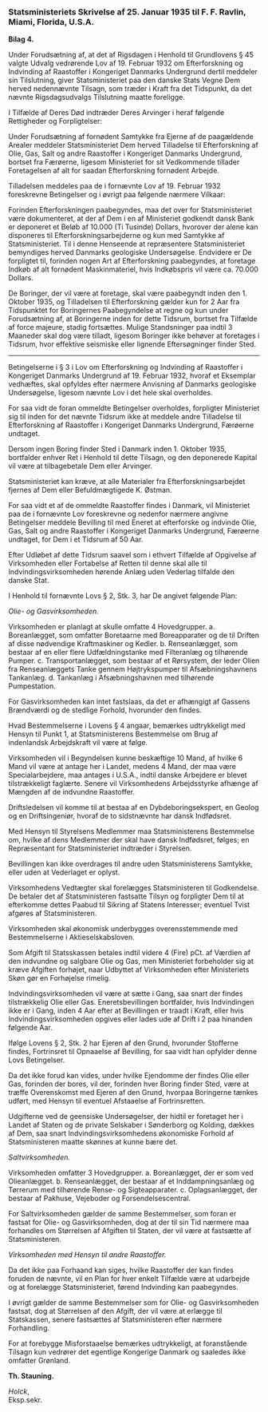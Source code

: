 ### Statsministeriets Skrivelse af 25. Januar 1935 til F. F. Ravlin, Miami, Florida, U.S.A.

**Bilag 4.**

Under Forudsætning af, at det af Rigsdagen i Henhold til Grundlovens § 45 valgte Udvalg vedrørende Lov af 19. Februar 1932 om Efterforskning og Indvinding af Raastoffer i Kongeriget Danmarks Undergrund dertil meddeler sin Tilslutning, giver Statsministeriet paa den danske Stats Vegne Dem herved nedennævnte Tilsagn, som træder i Kraft fra det Tidspunkt, da det nævnte Rigsdagsudvalgs Tilslutning maatte foreligge.

I Tilfælde af Deres Død indtræder Deres Arvinger i heraf følgende Rettigheder og Forpligtelser:

Under Forudsætning af fornødent Samtykke fra Ejerne af de paagældende Arealer meddeler Statsministeriet Dem herved Tilladelse til Efterforskning af Olie, Gas, Salt og andre Raastoffer i Kongeriget Danmarks Undergrund, bortset fra Færøerne, ligesom Ministeriet for sit Vedkommende tillader Foretagelsen af alt for saadan Efterforskning fornødent Arbejde.

Tilladelsen meddeles paa de i fornævnte Lov af 19. Februar 1932 foreskrevne Betingelser og i øvrigt paa følgende nærmere Vilkaar:

Forinden Efterforskningen paabegyndes, maa det over for Statsministeriet være dokumenteret, at der af Dem i en af Ministeriet godkendt dansk Bank er deponeret et Beløb af 10.000 (Ti Tusinde) Dollars, hvorover der alene kan disponeres til Efterforskningsarbejderne og kun med Samtykke af Statsministeriet. Til i denne Henseende at repræsentere Statsministeriet bemyndiges herved Danmarks geologiske Undersøgelse. Endvidere er De forpligtet til, forinden nogen Art af Efterforskning paabegyndes, at foretage Indkøb af alt fornødent Maskinmateriel, hvis Indkøbspris vil være ca. 70.000 Dollars.

De Boringer, der vil være at foretage, skal være paabegyndt inden den 1. Oktober 1935, og Tilladelsen til Efterforskning gælder kun for 2 Aar fra Tidspunktet for Boringernes Paabegyndelse at regne og kun under Forudsætning af, at Boringerne inden for dette Tidsrum, bortset fra Tilfælde af force majeure, stadig fortsættes. Mulige Standsninger paa indtil 3 Maaneder skal dog være tilladt, ligesom Boringer ikke behøver at foretages i Tidsrum, hvor effektive seismiske eller lignende Eftersøgninger finder Sted.

---

Betingelserne i § 3 i Lov om Efterforskning og Indvinding af Raastoffer i Kongeriget Danmarks Undergrund af 19. Februar 1932, hvoraf et Eksemplar vedhæftes, skal opfyldes efter nærmere Anvisning af Danmarks geologiske Undersøgelse, ligesom nævnte Lov i det hele skal overholdes.

For saa vidt de foran ommeldte Betingelser overholdes, forpligter Ministeriet sig til inden for det nævnte Tidsrum ikke at meddele andre Tilladelse til Efterforskning af Raastoffer i Kongeriget Danmarks Undergrund, Færøerne undtaget.

Dersom ingen Boring finder Sted i Danmark inden 1. Oktober 1935, bortfalder enhver Ret i Henhold til dette Tilsagn, og den deponerede Kapital vil være at tilbagebetale Dem eller Arvinger.

Statsministeriet kan kræve, at alle Materialer fra Efterforskningsarbejdet fjernes af Dem eller Befuldmægtigede K. Østman.

For saa vidt et af de ommeldte Raastoffer findes i Danmark, vil Ministeriet paa de i fornævnte Lov foreskrevne og nedenfor nærmere angivne Betingelser meddele Bevilling til med Eneret at efterforske og indvinde Olie, Gas, Salt og andre Raastoffer i Kongeriget Danmarks Undergrund, Færøerne undtaget, for Dem i et Tidsrum af 50 Aar.

Efter Udløbet af dette Tidsrum saavel som i ethvert Tilfælde af Opgivelse af Virksomheden eller Fortabelse af Retten til denne skal alle til Indvindingsvirksomheden hørende Anlæg uden Vederlag tilfalde den danske Stat.

I Henhold til fornævnte Lovs § 2, Stk. 3, har De angivet følgende Plan:

*Olie- og Gasvirksomheden.*

Virksomheden er planlagt at skulle omfatte 4 Hovedgrupper.
a. Boreanlægget, som omfatter Boretaarne med Boreapparater og de til Driften af disse nødvendige Kraftmaskiner og Kedler.
b. Renseanlægget, som bestaar af en eller flere Udfældningstanke med Filteranlæg og tilhørende Pumper.
c. Transportanlægget, som bestaar af et Rørsystem, der leder Olien fra Renseanlæggets Tanke gennem Højtrykspumper til Afsæbningshavnens Tankanlæg.
d. Tankanlæg i Afsæbningshavnen med tilhørende Pumpestation.

For Gasvirksomheden kan intet fastslaas, da det er afhængigt af Gassens Brændværdi og de stedlige Forhold, hvorunder den findes.

Hvad Bestemmelserne i Lovens § 4 angaar, bemærkes udtrykkeligt med Hensyn til Punkt 1, at Statsministerens Bestemmelse om Brug af indenlandsk Arbejdskraft vil være at følge.

Virksomheden vil i Begyndelsen kunne beskæftige 10 Mand, af hvilke 6 Mand vil være at antage her i Landet, medens 4 Mand, der maa være Specialarbejdere, maa antages i U.S.A., indtil danske Arbejdere er blevet tilstrækkeligt faglærte. Senere vil Virksomhedens Arbejdsstyrke afhænge af Mængden af de indvundne Raastoffer.

Driftsledelsen vil komme til at bestaa af en Dybdeboringsekspert, en Geolog og en Driftsingeniør, hvoraf de to sidstnævnte har dansk Indfødsret.

Med Hensyn til Styrelsens Medlemmer maa Statsministerens Bestemmelse om, hvilke af dens Medlemmer der skal have dansk Indfødsret, følges; en Repræsentant for Statsministeriet indtræder i Styrelsen.

Bevillingen kan ikke overdrages til andre uden Statsministerens Samtykke, eller uden at Vederlaget er oplyst.

Virksomhedens Vedtægter skal forelægges Statsministeren til Godkendelse. De betaler det af Statsministeren fastsatte Tilsyn og forpligter Dem til at efterkomme dettes Paabud til Sikring af Statens Interesser; eventuel Tvist afgøres af Statsministeren.

Virksomheden skal økonomisk underbygges overensstemmende med Bestemmelserne i Aktieselskabsloven.

Som Afgift til Statsskassen betales indtil videre 4 (Fire) pCt. af Værdien af den indvundne og salgbare Olie og Gas, men Ministeriet forbeholder sig at kræve Afgiften forhøjet, naar Udbyttet af Virksomheden efter Ministeriets Skøn gør en Forhøjelse rimelig.

Indvindingsvirksomheden vil være at sætte i Gang, saa snart der findes tilstrækkelig Olie eller Gas. Eneretsbevillingen bortfalder, hvis Indvindingen ikke er i Gang, inden 4 Aar efter at Bevillingen er traadt i Kraft, eller hvis Indvindingsvirksomheden opgives eller lades ude af Drift i 2 paa hinanden følgende Aar.

Ifølge Lovens § 2, Stk. 2 har Ejeren af den Grund, hvorunder Stofferne findes, Fortrinsret til Opnaaelse af Bevilling, for saa vidt han opfylder denne Lovs Betingelser.

Da det ikke forud kan vides, under hvilke Ejendomme der findes Olie eller Gas, forinden der bores, vil der, forinden hver Boring finder Sted, være at træffe Overenskomst med Ejeren af den Grund, hvorpaa Boringerne tænkes udført, med Hensyn til eventuel Afstaaelse af Fortrinsretten.

Udgifterne ved de geensiske Undersøgelser, der hidtil er foretaget her i Landet af Staten og de private Selskaber i Sønderborg og Kolding, dækkes af Dem, saa snart Indvindingsvirksomhedens økonomiske Forhold af Statsministeren maatte skønnes at kunne bære det.

*Saltvirksomheden.*

Virksomheden omfatter 3 Hovedgrupper.
a. Boreanlægget, der er som ved Olieanlægget.
b. Renseanlægget, der bestaar af et Inddampningsanlæg og Tørrerum med tilhørende Rense- og Sigteapparater.
c. Oplagsanlægget, der bestaar af Pakhuse, Vejeboder og Forsendelsescentral.

For Saltvirksomheden gælder de samme Bestemmelser, som foran er fastsat for Olie- og Gasvirksomheden, dog at der til sin Tid nærmere maa forhandles om Størrelsen af Afgiften til Staten, der vil være at fastsætte af Statsministeren.

*Virksomheden med Hensyn til andre Raastoffer.*

Da det ikke paa Forhaand kan siges, hvilke Raastoffer der kan findes foruden de nævnte, vil en Plan for hver enkelt Tilfælde være at udarbejde og at forelægge Statsministeriet, førend Indvinding kan paabegyndes.

I øvrigt gælder de samme Bestemmelser som for Olie- og Gasvirksomheden fastsat, dog at Størrelsen af den Afgift, der vil være at erlægge til Statskassen, senere fastsættes af Statsministeren efter nærmere Forhandling.

For at forebygge Misforstaaelse bemærkes udtrykkeligt, at foranstående Tilsagn kun vedrører det egentlige Kongerige Danmark og saaledes ikke omfatter Grønland.

**Th. Stauning.**

*Holck*,  
Eksp.sekr.
